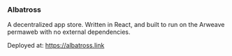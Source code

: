 ### Albatross

A decentralized app store. Written in React, and built to run on the Arweave permaweb with no external dependencies. 

Deployed at: https://albatross.link
